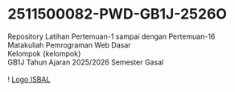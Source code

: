 # 2511500082-PWD-GB1J-2526O
Repository Latihan Pertemuan-1 sampai dengan Pertemuan-16<br> Matakuliah Pemrograman Web Dasar<br> Kelompok {kelompok}<br> GB1J Tahun Ajaran 2025/2026 Semester Gasal<br><br>
! [Logo ISBAL](logoisbal.png)